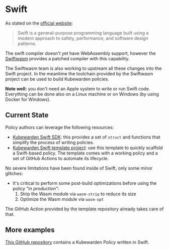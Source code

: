 # Swift

As stated on the [official website](https://swift.org/):

> Swift is a general-purpose programming language built using a modern approach
> to safety, performance, and software design patterns.

The swift compiler doesn't yet have WebAssembly support, however the
[Swiftwasm](https://swiftwasm.org/) provides a patched compiler with this
capability.

The Swiftwasm team is also working to upstream all these changes into the
Swift project. In the meantime the toolchain provided by the Swiftwasm project
can be used to build Kubewarden policies.

**Note well:** you don't need an Apple system to write or run Swift code. Everything
can be done also on a Linux machine or on Windows (by using Docker for Windows).

## Current State

Policy authors can leverage the following resources:

  * [Kubewarden Swift SDK](https://github.com/kubewarden/policy-sdk-swift): this
    provides a set of `struct` and functions that simplify the process of
    writing policies.
  * [Kubewarden Swift template project](https://github.com/kubewarden/swift-policy-template):
    use this template to quickly scaffold a Swift-based policy. The template comes
    with a working policy and a set of GitHub Actions to automate its lifecycle.

No severe limitations have been found inside of Swift, only
some minor glitches:

* It's critical to perform some post-build optimizations before using the
  policy *"in production"*:
  1. Strip the Wasm module via `wasm-strip` to reduce its size
  1. Optimize the Wasm module via `wasm-opt`

The GitHub Action provided by the template repository already takes care of that.

## More examples

[This GitHub repository](https://github.com/kubewarden/pod-runtime-class-policy)
contains a Kubewarden Policy written in Swift.
